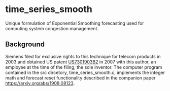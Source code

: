 # time_series_smooth
Unique formulation of Exponential Smoothing forecasting used for computing system congestion management.
## Background
Siemens filed for exclusive rights to this technique for telecom products in 2003 and obtained US patent [US7301903B2](https://pdfpiw.uspto.gov/.piw?PageNum=0&docid=07301903&IDKey=919E975B320C&HomeUrl=http%3A%2F%2Fpatft.uspto.gov%2Fnetacgi%2FnphParser%3FSect1%3DPTO1%2526Sect2%3DHITOFF%2526d%3DPALL%2526p%3D1%2526u%3D%25252Fnetahtml%25252FPTO%25252Fsrchnum.htm%2526r%3D1%2526f%3DG%2526l%3D50%2526s1%3D7301903.PN.%2526OS%3DPN%2F7301903%2526RS%3DPN%2F7301903) in 2007 with this author, an employee at the time of the filing, the sole inventor. The computer program contained in the src dircetory, time_series_smooth.c, implements the integer math and forecast reset functionality described in the companion paper https://arxiv.org/abs/1908.08123.
